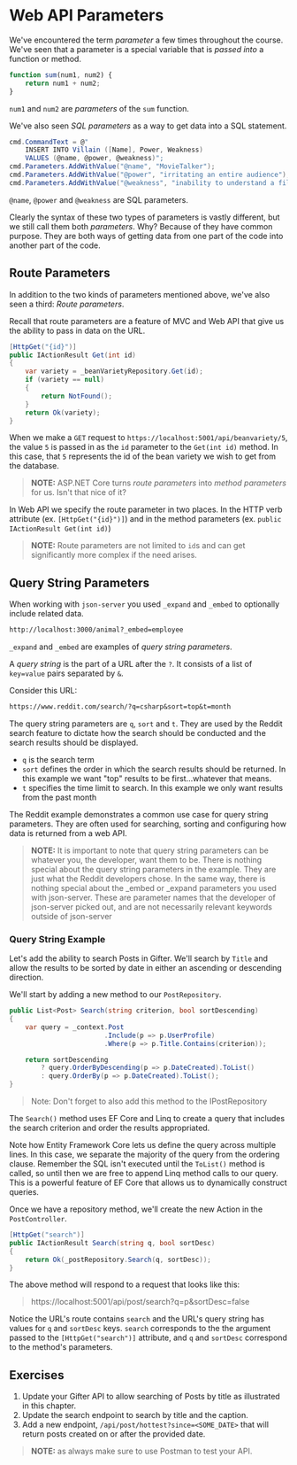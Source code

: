 # Web API Parameters

We've encountered the term _parameter_ a few times throughout the course. We've seen that a parameter is a special variable that is _passed into_ a function or method.

```js
function sum(num1, num2) {
    return num1 + num2;
}
```

`num1` and `num2` are _parameters_ of the `sum` function.

We've also seen _SQL parameters_ as a way to get data into a SQL statement.

```cs
cmd.CommandText = @"
    INSERT INTO Villain ([Name], Power, Weakness)
    VALUES (@name, @power, @weakness)";
cmd.Parameters.AddWithValue("@name", "MovieTalker");
cmd.Parameters.AddWithValue("@power", "irritating an entire audience");
cmd.Parameters.AddWithValue("@weakness", "inability to understand a film");
```

`@name`, `@power` and `@weakness` are SQL parameters.

Clearly the syntax of these two types of parameters is vastly different, but we still call them both _parameters_. Why? Because of they have common purpose. They are both ways of getting data from one part of the code into another part of the code.

## Route Parameters

In addition to the two kinds of parameters mentioned above, we've also seen a third: _Route parameters_.

Recall that route parameters are a feature of MVC and Web API that give us the ability to pass in data on the URL.

```cs
[HttpGet("{id}")]
public IActionResult Get(int id)
{
    var variety = _beanVarietyRepository.Get(id);
    if (variety == null)
    {
        return NotFound();
    }
    return Ok(variety);
}
```

When we make a `GET` request to `https://localhost:5001/api/beanvariety/5`, the value `5` is passed in as the `id` parameter to the `Get(int id)` method. In this case, that `5` represents the id of the bean variety we wish to get from the database.

> **NOTE:** ASP<span>.NET</span> Core turns _route parameters_ into _method parameters_ for us. Isn't that nice of it?

In Web API we specify the route parameter in two places. In the HTTP verb attribute (ex. `[HttpGet("{id}")]`) and in the method parameters (ex. `public IActionResult Get(int id)`)

> **NOTE:** Route parameters are not limited to `id`s and can get significantly more complex if the need arises.

## Query String Parameters

When working with `json-server` you used `_expand` and `_embed` to optionally include related data.

```txt
http://localhost:3000/animal?_embed=employee
```

`_expand` and `_embed` are examples of _query string parameters_.

A _query string_ is the part of a URL after the `?`. It consists of a list of `key=value` pairs separated by `&`.

Consider this URL:

```txt
https://www.reddit.com/search/?q=csharp&sort=top&t=month
```

The query string parameters are `q`, `sort` and `t`. They are used by the Reddit search feature to dictate how the search should be conducted and the search results should be displayed.

* `q` is the search term
* `sort` defines the order in which the search results should be returned. In this example we want "top" results to be first...whatever that means.
* `t` specifies the time limit to search. In this example we only want results from the past month

The Reddit example demonstrates a common use case for query string parameters. They are often used for searching, sorting and configuring how data is returned from a web API.

> **NOTE:** It is important to note that query string parameters can be whatever you, the developer, want them to be. There is nothing special about the query string parameters in the example. They are just what the Reddit developers chose. In the same way, there is nothing special about the _embed or _expand parameters you used with json-server. These are parameter names that the developer of json-server picked out, and are not necessarily relevant keywords outside of json-server

### Query String Example

Let's add the ability to search Posts in Gifter. We'll search by `Title` and allow the results to be sorted by date in either an ascending or descending direction.

We'll start by adding a new method to our `PostRepository`.

```cs
public List<Post> Search(string criterion, bool sortDescending)
{
    var query = _context.Post
                        .Include(p => p.UserProfile)
                        .Where(p => p.Title.Contains(criterion));

    return sortDescending 
        ? query.OrderByDescending(p => p.DateCreated).ToList()
        : query.OrderBy(p => p.DateCreated).ToList();
}
```

> Note: Don't forget to also add this method to the IPostRepository

The `Search()` method uses EF Core and Linq to create a query that includes the search criterion and order the results appropriated.

Note how Entity Framework Core lets us define the query across multiple lines. In this case, we separate the majority of the query from the ordering clause. Remember the SQL isn't executed until the `ToList()` method is called, so until then we are free to append Linq method calls to our query. This is a powerful feature of EF Core that allows us to dynamically construct queries.

Once we have a repository method, we'll create the new Action in the `PostController`.

```cs 
[HttpGet("search")]
public IActionResult Search(string q, bool sortDesc)
{
    return Ok(_postRepository.Search(q, sortDesc));
}
```

The above method will respond to a request that looks like this:

> https://localhost:5001/api/post/search?q=p&sortDesc=false

Notice the URL's route contains `search` and the URL's query string has values for `q` and `sortDesc` keys. `search` corresponds to the the argument passed to the `[HttpGet("search")]` attribute, and `q` and `sortDesc` correspond to the method's parameters.

## Exercises

1. Update your Gifter API to allow searching of Posts by title as illustrated in this chapter.
1. Update the search endpoint to search by title and the caption.
1. Add a new endpoint, `/api/post/hottest?since=<SOME_DATE>` that will return posts created on or after the provided date.

> **NOTE:** as always make sure to use Postman to test your API.
